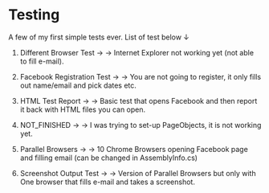 # Testing
A few of my first simple tests ever.
List of test below ↓

1) Different Browser Test → → Internet Explorer not working yet (not able to fill e-mail).

2) Facebook Registration Test → → You are not going to register, it only fills out name/email and pick dates etc.

3) HTML Test Report → → Basic test that opens Facebook and then report it back with HTML files you can open.

4) NOT_FINISHED → →  I was trying to set-up PageObjects, it is not working yet.

5) Parallel Browsers → → 10 Chrome Browsers opening Facebook page and filling email (can be changed in AssemblyInfo.cs)

6) Screenshot Output Test → → Version of Parallel Browsers but only with One browser that fills e-mail and takes a screenshot.


